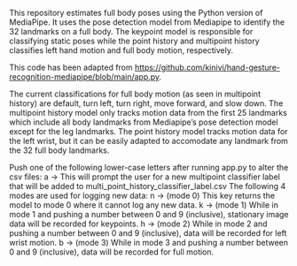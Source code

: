 This repository estimates full body poses using the Python version of MediaPipe. It uses the pose detection model from Mediapipe to identify the 32 landmarks on a full body. The keypoint model is responsible for classifying static poses while the point history and multipoint history classifies left hand motion and full body motion, respectively. 

This code has been adapted from https://github.com/kinivi/hand-gesture-recognition-mediapipe/blob/main/app.py. 

The current classifications for full body motion (as seen in multipoint history) are default, turn left, turn right, move forward, and slow down. The multipoint history model only tracks motion data from the first 25 landmarks which include all body landmarks from Mediapipe’s pose detection model except for the leg landmarks. The point history model tracks motion data for the left wrist, but it can be easily adapted to accomodate any  landmark from the 32 full body landmarks.

Push one of the following lower-case letters after running app.py to alter the csv files:
a -> This will prompt the user for a new multipoint classifier label that will be added to multi_point_history_classifier_label.csv
The following 4 modes are used for logging new data:
n -> (mode 0) This key returns the model to mode 0 where it cannot log any new data.
k -> (mode 1) While in mode 1 and pushing a number between 0 and 9 (inclusive), stationary image data will be recorded for keypoints.
h -> (mode 2) While in mode 2 and pushing a number between 0 and 9 (inclusive), data will be recorded for left wrist motion.
b -> (mode 3) While in mode 3 and pushing a number between 0 and 9 (inclusive), data will be recorded for full motion.
